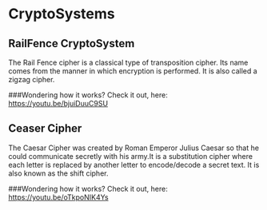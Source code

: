 # CryptoSystems
## RailFence CryptoSystem
The Rail Fence cipher is a classical type of transposition cipher. 
Its name comes from the manner in which encryption is performed. 
It is also called a zigzag cipher. 

###Wondering how it works? Check it out, here:
  https://youtu.be/bjuiDuuC9SU
  
## Ceaser Cipher
The Caesar Cipher was created by Roman Emperor Julius Caesar so that 
he could communicate secretly with his army.It is a substitution cipher 
where each letter is replaced by another letter to encode/decode a secret text. 
It is also known as the shift cipher.

###Wondering how it works? Check it out, here:
  https://youtu.be/oTkpoNIK4Ys



